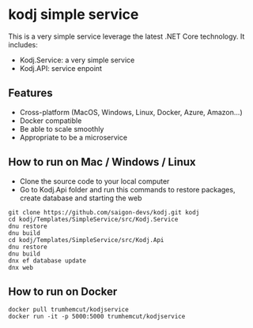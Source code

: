 # kodj simple service
This is a very simple service leverage the latest .NET Core technology. It includes:
* Kodj.Service: a very simple service
* Kodj.API: service enpoint

## Features
* Cross-platform (MacOS, Windows, Linux, Docker, Azure, Amazon...)
* Docker compatible
* Be able to scale smoothly
* Appropriate to be a microservice

## How to run on Mac / Windows / Linux
* Clone the source code to your local computer
* Go to Kodj.Api folder and run this commands to restore packages, create database and starting the web
```
git clone https://github.com/saigon-devs/kodj.git kodj
cd kodj/Templates/SimpleService/src/Kodj.Service
dnu restore
dnu build
cd kodj/Templates/SimpleService/src/Kodj.Api
dnu restore
dnu build
dnx ef database update
dnx web
```

## How to run on Docker
```
docker pull trumhemcut/kodjservice
docker run -it -p 5000:5000 trumhemcut/kodjservice
```
